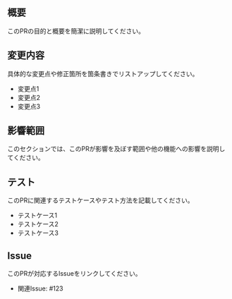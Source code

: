 ## 概要

このPRの目的と概要を簡潔に説明してください。

## 変更内容

具体的な変更点や修正箇所を箇条書きでリストアップしてください。

- 変更点1
- 変更点2
- 変更点3

## 影響範囲

このセクションでは、このPRが影響を及ぼす範囲や他の機能への影響を説明してください。

## テスト

このPRに関連するテストケースやテスト方法を記載してください。

- テストケース1
- テストケース2
- テストケース3

## Issue

このPRが対応するIssueをリンクしてください。

- 関連Issue: #123